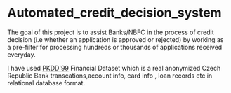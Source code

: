# Automated_credit_decision_system

The goal of this project is to assist Banks/NBFC in the process of credit decision (i.e whether an application is approved or rejected) by working as a pre-filter for processing hundreds or thousands of applications received everyday.

I have used [PKDD'99](https://relational.fit.cvut.cz/dataset/Financial) Financial Dataset which is a real anonymized Czech Republic Bank transcations,account info, card info , loan records etc in relational database format.
